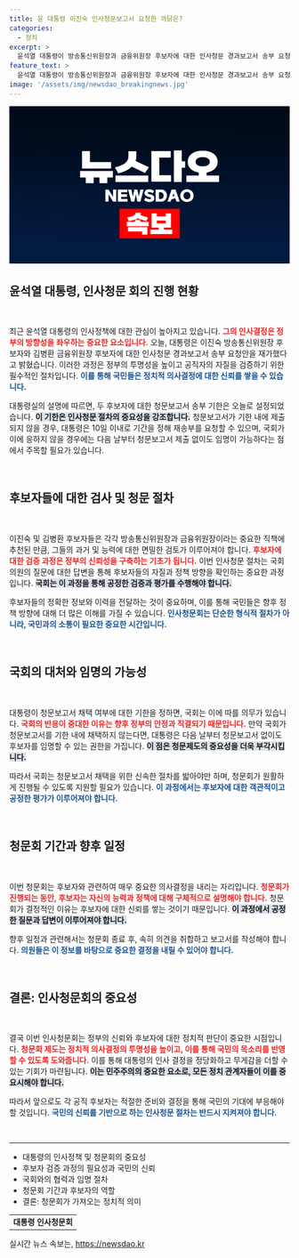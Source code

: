```yaml
---
title: 윤 대통령 이진숙 인사청문보고서 요청한 까닭은?
categories:
  - 정치
excerpt: >
  윤석열 대통령이 방송통신위원장과 금융위원장 후보자에 대한 인사청문 경과보고서 송부 요청안을 재가했습니다. 국회의 청문보고서 채택 여부에 따라 임명 여부가 결정됩니다. 이번 인사는 정치적 긴장감을 더욱 높이고 있습니다!
feature_text: >
  윤석열 대통령이 방송통신위원장과 금융위원장 후보자에 대한 인사청문 경과보고서 송부 요청안을 재가했습니다. 국회의 청문보고서 채택 여부에 따라 임명 여부가 결정됩니다. 이번 인사는 정치적 긴장감을 더욱 높이고 있습니다!
image: '/assets/img/newsdao_breakingnews.jpg'
---
```


<p><img src="/assets/img/newsdao_breakingnews.jpg" alt="firstkoreanews 속보" /></p>

<h2 data-ke-size="size26">윤석열 대통령, 인사청문 회의 진행 현황</h2>

<p data-ke-size="size16">&nbsp;</p>

<p data-ke-size="size16">최근 윤석열 대통령의 인사정책에 대한 관심이 높아지고 있습니다. <b><span style="color: #ee2323;">그의 인사결정은 정부의 방향성을 좌우하는 중요한 요소입니다.</span></b> 오늘, 대통령은 이진숙 방송통신위원장 후보자와 김병환 금융위원장 후보자에 대한 인사청문 경과보고서 송부 요청안을 재가했다고 밝혔습니다. 이러한 과정은 정부의 투명성을 높이고 공직자의 자질을 검증하기 위한 필수적인 절차입니다. <b><span style="color: #1a5490;">이를 통해 국민들은 정치적 의사결정에 대한 신뢰를 쌓을 수 있습니다.</span></b></p>

<p data-ke-size="size16">대통령실의 설명에 따르면, 두 후보자에 대한 청문보고서 송부 기한은 오늘로 설정되었습니다. <b><span style="background-color: #21538527;">이 기한은 인사청문 절차의 중요성을 강조합니다.</span></b> 청문보고서가 기한 내에 제출되지 않을 경우, 대통령은 10일 이내로 기간을 정해 재송부를 요청할 수 있으며, 국회가 이에 응하지 않을 경우에는 다음 날부터 청문보고서 제출 없이도 임명이 가능하다는 점에서 주목할 필요가 있습니다.</p>

<p data-ke-size="size16">&nbsp;</p>

<h2 data-ke-size="size26">후보자들에 대한 검사 및 청문 절차</h2>

<p data-ke-size="size16">&nbsp;</p>

<p data-ke-size="size16">이진숙 및 김병환 후보자들은 각각 방송통신위원장과 금융위원장이라는 중요한 직책에 추천된 만큼, 그들의 과거 및 능력에 대한 면밀한 검토가 이루어져야 합니다. <b><span style="color: #ee2323;">후보자에 대한 검증 과정은 정부의 신뢰성을 구축하는 기초가 됩니다.</span></b> 이번 인사청문 절차는 국회의원의 질문에 대한 답변을 통해 후보자들의 자질과 정책 방향을 확인하는 중요한 과정입니다. <b><span style="background-color: #21538527;">국회는 이 과정을 통해 공정한 검증과 평가를 수행해야 합니다.</span></b></p>

<p data-ke-size="size16">후보자들의 정확한 정보와 이력을 전달하는 것이 중요하며, 이를 통해 국민들은 향후 정책 방향에 대해 더 많은 이해를 가질 수 있습니다. <b><span style="color: #1a5490;">인사청문회는 단순한 형식적 절차가 아니라, 국민과의 소통이 필요한 중요한 시간입니다.</span></b></p>

<p data-ke-size="size16">&nbsp;</p>

<h2 data-ke-size="size26">국회의 대처와 임명의 가능성</h2>

<p data-ke-size="size16">&nbsp;</p>

<p data-ke-size="size16">대통령이 청문보고서 채택 여부에 대한 기한을 정하면, 국회는 이에 따를 의무가 있습니다. <b><span style="color: #ee2323;">국회의 반응이 중대한 이유는 향후 정부의 안정과 직결되기 때문입니다.</span></b> 만약 국회가 청문보고서를 기한 내에 채택하지 않는다면, 대통령은 다음 날부터 청문보고서 없이도 후보자를 임명할 수 있는 권한을 가집니다. <b><span style="background-color: #21538527;">이 점은 청문제도의 중요성을 더욱 부각시킵니다.</span></b></p>

<p data-ke-size="size16">따라서 국회는 청문보고서 채택을 위한 신속한 절차를 밟아야만 하며, 청문회가 원활하게 진행될 수 있도록 지원할 필요가 있습니다. <b><span style="color: #1a5490;">이 과정에서는 후보자에 대한 객관적이고 공정한 평가가 이루어져야 합니다.</span></b></p>

<p data-ke-size="size16">&nbsp;</p>

<h2 data-ke-size="size26">청문회 기간과 향후 일정</h2>

<p data-ke-size="size16">&nbsp;</p>

<p data-ke-size="size16">이번 청문회는 후보자와 관련하여 매우 중요한 의사결정을 내리는 자리입니다. <b><span style="color: #ee2323;">청문회가 진행되는 동안, 후보자는 자신의 능력과 정책에 대해 구체적으로 설명해야 합니다.</span></b> 청문회가 결정적인 이유는 후보자에 대한 신뢰를 쌓는 것이기 때문입니다. <b><span style="background-color: #21538527;">이 과정에서 공정한 질문과 답변이 이루어져야 합니다.</span></b></p>

<p data-ke-size="size16">향후 일정과 관련해서는 청문회 종료 후, 속히 의견을 취합하고 보고서를 작성해야 합니다. <b><span style="color: #1a5490;">의원들은 이 정보를 바탕으로 중요한 결정을 내릴 수 있어야 합니다.</span></b></p>

<p data-ke-size="size16">&nbsp;</p>

<h2 data-ke-size="size26">결론: 인사청문회의 중요성</h2>

<p data-ke-size="size16">&nbsp;</p>

<p data-ke-size="size16">결국 이번 인사청문회는 정부의 신뢰와 후보자에 대한 정치적 판단이 중요한 시점입니다. <b><span style="color: #ee2323;">청문회 제도는 정치적 의사결정의 투명성을 높이고, 이를 통해 국민의 목소리를 반영할 수 있도록 도와줍니다.</span></b> 이를 통해 대통령의 인사 결정을 정당화하고 무게감을 더할 수 있는 기회가 마련됩니다. <b><span style="background-color: #21538527;">이는 민주주의의 중요한 요소로, 모든 정치 관계자들이 이를 중요시해야 합니다.</span></b></p>

<p data-ke-size="size16">따라서 앞으로도 각 공직 후보자는 적절한 준비와 결정을 통해 국민의 기대에 부응해야 할 것입니다. <b><span style="color: #1a5490;">국민의 신뢰를 기반으로 하는 인사청문 절차는 반드시 지켜져야 합니다.</span></b></p>

<p data-ke-size="size16">&nbsp;</p>

<hr />

<ul>
    <li>대통령의 인사정책 및 청문회의 중요성</li>
    <li>후보자 검증 과정의 필요성과 국민의 신뢰</li>
    <li>국회와의 협력과 임명 절차</li>
    <li>청문회 기간과 후보자의 역할</li>
    <li>결론: 청문회가 가져오는 정치적 의미</li>
</ul>

<table>
    <tr>
        <td style="text-align: center; height: 17px;"><b>대통령 인사청문회</b></td>
    </tr>
</table>
실시간 뉴스 속보는, <a href="https://newsdao.kr" rel="dofollow">https://newsdao.kr</a>


